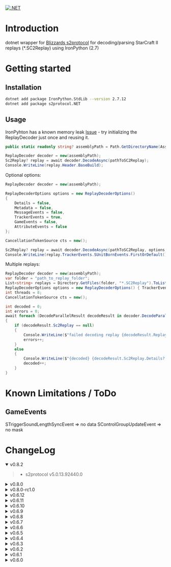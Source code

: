 [![.NET](https://github.com/ipax77/s2protocol.NET/actions/workflows/dotnet.yml/badge.svg)](https://github.com/ipax77/s2protocol.NET/actions/workflows/dotnet.yml)

# Introduction

dotnet wrapper for [Blizzards s2protocol](https://github.com/Blizzard/s2protocol) for decoding/parsing StarCraft II replays (*.SC2Replay)
using IronPython (2.7)

# Getting started

## Installation

```bash
dotnet add package IronPython.StdLib --version 2.7.12
dotnet add package s2protocol.NET
```

## Usage

IronPyhton has a known memory leak [Issue](https://github.com/IronLanguages/ironpython2/issues/322) - try initializing the ReplayDecoder just once and reusing it.

```csharp
public static readonly string? assemblyPath = Path.GetDirectoryName(Assembly.GetExecutingAssembly().Location);
```

```csharp
ReplayDecoder decoder = new(assemblyPath);
Sc2Replay? replay = await decoder.DecodeAsync(pathToSC2Replay);
Console.WriteLine(replay.Header.BaseBuild);
```

Optional options:
```csharp
ReplayDecoder decoder = new(assemblyPath);

ReplayDecoderOptions options = new ReplayDecoderOptions()
{
    Details = false,
    Metadata = false,
    MessageEvents = false,
    TrackerEvents = true,
    GameEvents = false,
    AttributeEvents = false
};

CancellationTokenSource cts = new();

Sc2Replay? replay = await decoder.DecodeAsync(pathToSC2Replay, options, cts.Token);
Console.WriteLine(replay.TrackerEvents.SUnitBornEvents.FirstOrDefault());
```

Multiple replays:
```csharp
ReplayDecoder decoder = new(assemblyPath);
var folder = "path_to_replay_folder";
List<string> replays = Directory.GetFiles(folder, "*.SC2Replay").ToList();
ReplayDecoderOptions options = new ReplayDecoderOptions() { TrackerEvents = false };
int threads = 8;
CancellationTokenSource cts = new();

int decoded = 0;
int errors = 0;
await foreach (DecodeParallelResult decodeResult in decoder.DecodeParallelWithErrorReport(replays, 2, options, cts.Token))
{
    if (decodeResult.Sc2Replay == null)
    {
        Console.WriteLine($"failed decoding replay {decodeResult.ReplayPath}: {decodeResult.Exception}");
        errors++;
    }
    else
    {
        Console.WriteLine($"{decoded} {decodeResult.Sc2Replay.Details?.DateTimeUTC}");
        decoded++;
    }
}
```

# Known Limitations / ToDo

## GameEvents
STriggerSoundLengthSyncEvent => no data
SControlGroupUpdateEvent => no mask

# ChangeLog

<details open="open"><summary>v0.8.2</summary>

>- s2protocol v5.0.13.92440.0

</details>

<details><summary>v0.8.0</summary>

**Breaking Changes**
>- dotnet 8
>- SC2 Patch 5.0.13 - s2protocol 92028
>- PingMessageEvents

</details>

<details><summary>v0.8.0-rc1.0</summary>

**Breaking Changes**
>- dotnet 8
>- removed logging
>- improved error handling

</details>

<details><summary>v0.6.12</summary>

>- Protocol 91115

</details>

<details><summary>v0.6.11</summary>

>- Protocol 90136

</details>

<details><summary>v0.6.10</summary>

>- Protocol 89720

</details>

<details><summary>v0.6.9</summary>

>- Protocol 89634
>- Fix Gametime to UTC

</details>

<details><summary>v0.6.8</summary>

>- Catch UnitIndex BigInteger
>- New parallel decoding with ErrorReport: decoder.DecodeParallelWithErrorReport
>- Parallel decoding tests

</details>

<details><summary>v0.6.7</summary>

>- Catch Currupted Trackerevents
>- Protocoll 88500 fix

</details>

<details><summary>v0.6.6</summary>

>- Call GC.Collect() in dispose to release file locks
>- Disabled default console-logging
>- Added Test for protocol 88500 (5.0.10)

</details>

<details><summary>v0.6.5</summary>

>- Save full path in FileName

</details>

<details><summary>v0.6.4</summary>

>- Patch 5.0.9 - Protocol 87702

</details>

<details><summary>v0.6.3</summary>

>- Python.StdLib to version 2.7.12
>- JsonIgnore on UnitBorn <-> UnitDied cycles

</details>

<details><summary>v0.6.2</summary>

>- GameEvents
>- AttributeEvents
>- Tracker-Unit-Events mapping (Born -> Died ...)
>- Tracker-Unit-Events UnitIndex from ```protocol.unit_tag(index, recycle)```

</details>

<details><summary>v0.6.1</summary>

>- Fixed some types (nullable/BigInteger/long)
>- Initdata is now available
>- Json de-/serialization

</details>

<details><summary>v0.6.0</summary>

>- Init

</details>

